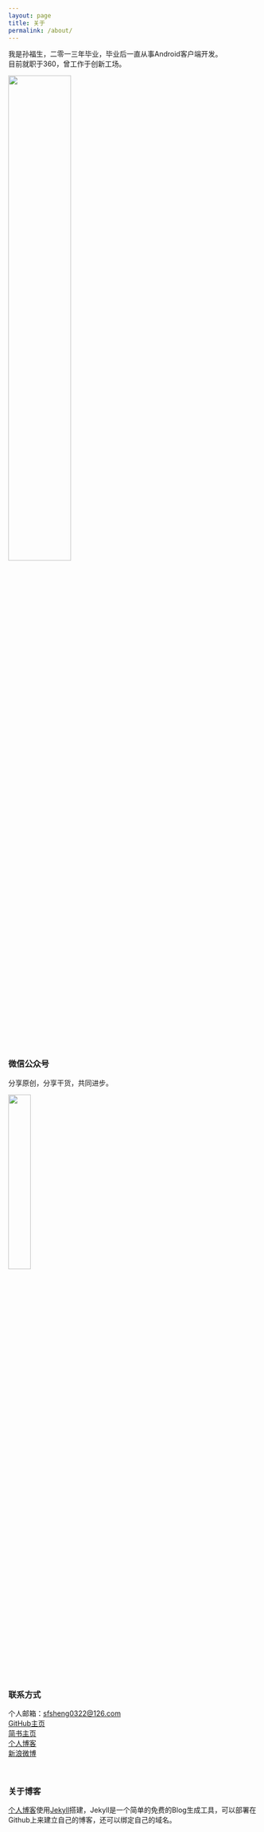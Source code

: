 ```yaml
---
layout: page
title: 关于
permalink: /about/
---
```



我是孙福生，二零一三年毕业，毕业后一直从事Android客户端开发。  
目前就职于360，曾工作于创新工场。

<img src="http://ourvm0t8d.bkt.clouddn.com/%E6%88%91.png" style="width: 50%;">

<br/>

### 微信公众号

分享原创，分享干货，共同进步。

<img src="http://ourvm0t8d.bkt.clouddn.com/%E5%BE%AE%E4%BF%A1%E5%85%AC%E4%BC%97%E5%8F%B7.jpg" style="width: 30%;">

<br/>

### 联系方式

个人邮箱：sfsheng0322@126.com  
[GitHub主页](https://github.com/sfsheng0322)  
[简书主页](http://www.jianshu.com/users/88509e7e2ed1/latest_articles)  
[个人博客](http://sunfusheng.com/)  
[新浪微博](http://weibo.com/u/3852192525)

<br/>

### 关于博客

[个人博客](http://sunfusheng.com/)使用[Jekyll](http://jekyll.bootcss.com/)搭建，Jekyll是一个简单的免费的Blog生成工具，可以部署在Github上来建立自己的博客，还可以绑定自己的域名。

<br/>

<br/>